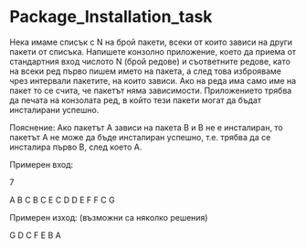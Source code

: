 # Package_Installation_task
Нека имаме списък с N на брой пакети, всеки от които зависи на други пакети от списъка.
Напишете конзолно приложение, което да приема от стандартния вход числото N (брой
редове) и съответните редове, като на всеки ред първо пишем името на пакета, а след
това изброяваме чрез интервали пакетите, на които зависи. Ако на реда има само име на
пакет то се счита, че пакетът няма зависимости. Приложението трябва да печата на
конзолата ред, в който тези пакети могат да бъдат инсталирани успешно.

Пояснение:
Ако пакетът A зависи на пакета B и B не е инсталиран, то пакетът A не може да бъде
инсталиран успешно, т.е. трябва да се инсталира първо B, след което А.

Примерен вход:

7

A B C
B C E
C D
D
E F
F C
G

Примерен изход:
(възможни са няколко решения)

G D C F E B A
